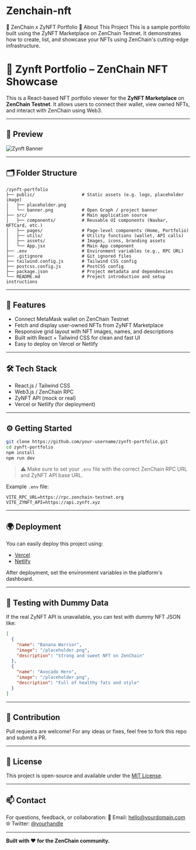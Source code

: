 # Zenchain-nft
🧩 ZenChain x ZyNFT Portfolio 🚀 About This Project This is a sample portfolio built using the ZyNFT Marketplace on ZenChain Testnet. It demonstrates how to create, list, and showcase your NFTs using ZenChain's cutting-edge infrastructure.
# 🧩 Zynft Portfolio – ZenChain NFT Showcase

This is a React-based NFT portfolio viewer for the **ZyNFT Marketplace** on **ZenChain Testnet**. 
It allows users to connect their wallet, view owned NFTs, and interact with ZenChain using Web3.

---

## 📸 Preview
![Zynft Banner](public/banner.png)

---

## 🗂️ Folder Structure
```
/zynft-portfolio
├── public/                  # Static assets (e.g. logo, placeholder image)
│   ├── placeholder.png
│   └── banner.png           # Open Graph / project banner
├── src/                     # Main application source
│   ├── components/          # Reusable UI components (Navbar, NFTCard, etc.)
│   ├── pages/               # Page-level components (Home, Portfolio)
│   ├── utils/               # Utility functions (wallet, API calls)
│   ├── assets/              # Images, icons, branding assets
│   └── App.jsx              # Main App component
├── .env                     # Environment variables (e.g., RPC URL)
├── .gitignore               # Git ignored files
├── tailwind.config.js       # Tailwind CSS config
├── postcss.config.js        # PostCSS config
├── package.json             # Project metadata and dependencies
└── README.md                # Project introduction and setup instructions
```

---

## 🚀 Features
- Connect MetaMask wallet on ZenChain Testnet
- Fetch and display user-owned NFTs from ZyNFT Marketplace
- Responsive grid layout with NFT images, names, and descriptions
- Built with React + Tailwind CSS for clean and fast UI
- Easy to deploy on Vercel or Netlify

---

## 🛠 Tech Stack
- React.js / Tailwind CSS
- Web3.js / ZenChain RPC
- ZyNFT API (mock or real)
- Vercel or Netlify (for deployment)

---

## ⚙️ Getting Started
```bash
git clone https://github.com/your-username/zynft-portfolio.git
cd zynft-portfolio
npm install
npm run dev
```

> ⚠️ Make sure to set your `.env` file with the correct ZenChain RPC URL and ZyNFT API base URL.

Example `.env` file:
```env
VITE_RPC_URL=https://rpc.zenchain-testnet.org
VITE_ZYNFT_API=https://api.zynft.xyz
```

---

## 🌍 Deployment
You can easily deploy this project using:
- [Vercel](https://vercel.com/)
- [Netlify](https://netlify.com/)

After deployment, set the environment variables in the platform's dashboard.

---

## 🧪 Testing with Dummy Data
If the real ZyNFT API is unavailable, you can test with dummy NFT JSON like:
```json
[
  {
    "name": "Banana Warrior",
    "image": "/placeholder.png",
    "description": "Strong and sweet NFT on ZenChain"
  },
  {
    "name": "Avocado Hero",
    "image": "/placeholder.png",
    "description": "Full of healthy fats and style"
  }
]
```

---

## 🤝 Contribution
Pull requests are welcome! For any ideas or fixes, feel free to fork this repo and submit a PR.

---

## 📜 License
This project is open-source and available under the [MIT License](LICENSE).

---

## 📫 Contact
For questions, feedback, or collaboration:
📩 Email: hello@yourdomain.com  
🌐 Twitter: [@yourhandle](https://twitter.com/yourhandle)

---

**Built with ❤️ for the ZenChain community.**
